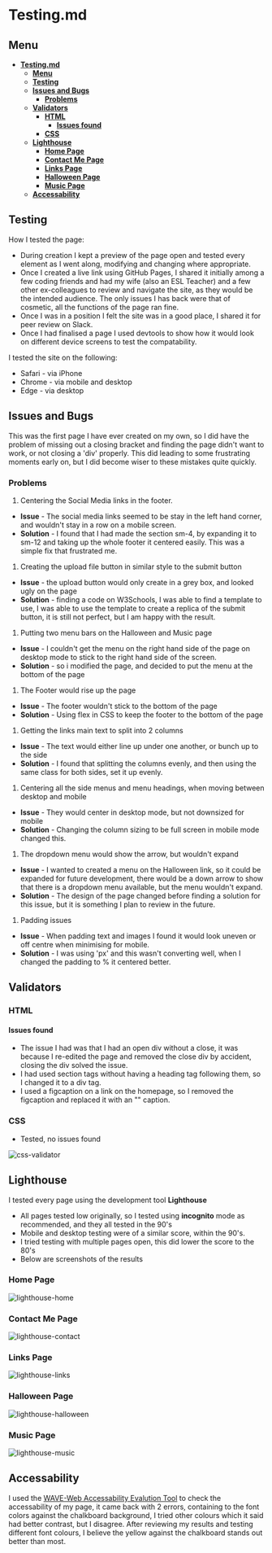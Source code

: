 # **Testing.md**

## **Menu**
- [**Testing.md**](#testingmd)
  - [**Menu**](#menu)
  - [**Testing**](#testing)
  - [**Issues and Bugs**](#issues-and-bugs)
    - [**Problems**](#problems)
  - [**Validators**](#validators)
    - [**HTML**](#html)
      - [**Issues found**](#issues-found)
    - [**CSS**](#css)
  - [**Lighthouse**](#lighthouse)
    - [**Home Page**](#home-page)
    - [**Contact Me Page**](#contact-me-page)
    - [**Links Page**](#links-page)
    - [**Halloween Page**](#halloween-page)
    - [**Music Page**](#music-page)
  - [**Accessability**](#accessability)

## **Testing**

How I tested the page:

* During creation I kept a preview of the page open and tested every element as I went along, modifying and changing where appropriate.
* Once I created a live link using GitHub Pages, I shared it initially among a few coding friends and had my wife (also an ESL Teacher) and a few other ex-colleagues to review and navigate the site, as they would be the intended audience. The only issues I has back were that of cosmetic, all the functions of the page ran fine.
* Once I was in a position I felt the site was in a good place, I shared it for peer review on Slack.
* Once I had finalised a page I used devtools to show how it would look on different device screens to test the compatability.

I tested the site on the following:
* Safari - via iPhone
* Chrome - via mobile and desktop
* Edge - via desktop


## **Issues and Bugs**

This was the first page I have ever created on my own, so I did have the problem of missing out a closing bracket and finding the page didn't want to work, or not closing a 'div' properly. This did leading to some frustrating moments early on, but I did become wiser to these mistakes quite quickly.

### **Problems**  

1. Centering the Social Media links in the footer.  
  * **Issue** - The social media links seemed to be stay in the left hand corner, and wouldn't stay in a row on a mobile screen.
  * **Solution** - I found that I had made the section sm-4, by expanding it to sm-12 and taking up the whole footer it centered easily. This was a simple fix that frustrated me.  
1. Creating the upload file button in similar style to the submit button
  * **Issue** - the upload button would only create in a grey box, and looked ugly on the page
  * **Solution** - finding a code on W3Schools, I was able to find a template to use, I was able to use the template to create a replica of the submit button, it is still not perfect, but I am happy with the result.  
1. Putting two menu bars on the Halloween and Music page   
  * **Issue** - I couldn't get the menu on the right hand side of the page on desktop mode to stick to the right hand side of the screen.
  * **Solution** - so i modified the page, and decided to put the menu at the bottom of the page
1. The Footer would rise up the page
  * **Issue** - The footer wouldn't stick to the bottom of the page
  * **Solution** - Using flex in CSS to keep the footer to the bottom of the page
1. Getting the links main text to split into 2 columns
  * **Issue** - The text would either line up under one another, or bunch up to the side
  * **Solution** - I found that splitting the columns evenly, and then using the same class for both sides, set it up evenly.
1. Centering all the side menus and menu headings, when moving between desktop and mobile  
  * **Issue** - They would center in desktop mode, but not downsized for mobile
  * **Solution** - Changing the column sizing to be full screen in mobile mode changed this.  
1. The dropdown menu would show the arrow, but wouldn't expand
  * **Issue** - I wanted to created a menu on the Halloween link, so it could be expanded for future development, there would be a down arrow to show that there is a dropdown menu available, but the menu wouldn't expand.
  * **Solution** - The design of the page changed before finding a solution for this issue, but it is something I plan to review in the future.
1. Padding issues
  * **Issue** - When padding text and images I found it would look uneven or off centre when minimising for mobile.
  * **Solution** - I was using 'px' and this wasn't converting well, when I changed the padding to % it centered better.


## **Validators**  

### **HTML**

#### **Issues found**

* The issue I had was that I had an open div without a close, it was because I re-edited the page and removed the close div by accident, closing the div solved the issue.
* I had used section tags without having a heading tag following them, so I changed it to a div tag.
* I used a figcaption on a link on the homepage, so I removed the figcaption and replaced it with an "<a>" caption.

### **CSS**

* Tested, no issues found

![css-validator](docs/screenshots/css-validator.jpg)

## **Lighthouse**

I tested every page using the development tool **Lighthouse**
 * All pages tested low originally, so I tested using **incognito** mode as recommended, and they all tested in the 90's
 * Mobile and desktop testing were of a similar score, within the 90's.
 * I tried testing with multiple pages open, this did lower the score to the 80's 
 * Below are screenshots of the results

### **Home Page**

![lighthouse-home](docs/screenshots/lighthouse-home.jpeg)

### **Contact Me Page**

![lighthouse-contact](docs/screenshots/lighthouse-contact.jpg)

### **Links Page**

![lighthouse-links](docs/screenshots/lighthouse-links.jpeg)

### **Halloween Page**

![lighthouse-halloween](docs/screenshots/lighthouse-halloween.jpeg)

### **Music Page**

![lighthouse-music](docs/screenshots/lighthouse-music.jpeg)

## **Accessability**

I used the [WAVE-Web Accessability Evalution Tool](https://wave.webaim.org/) to check the accessability of my page, it came back with 2 errors, containing to the font colors against the chalkboard background, I tried other colours which it said had better contrast, but I disagree. After reviewing my results and testing different font colours, I believe the yellow against the chalkboard stands out better than most. 